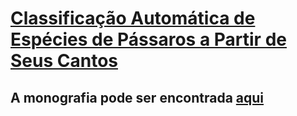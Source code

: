 # [Classificação Automática de Espécies de Pássaros a Partir de Seus Cantos](https://linux.ime.usp.br/~fsfelix/mac0499/)

## A monografia pode ser encontrada [aqui](https://linux.ime.usp.br/~fsfelix/monografia.pdf)

